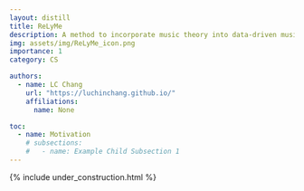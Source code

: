 ```yaml
---
layout: distill
title: ReLyMe
description: A method to incorporate music theory into data-driven music generation models
img: assets/img/ReLyMe_icon.png
importance: 1
category: CS

authors:
  - name: LC Chang
    url: "https://luchinchang.github.io/"
    affiliations:
      name: None

toc:
  - name: Motivation
    # subsections:
    #   - name: Example Child Subsection 1
---
```


{% include under_construction.html %}
